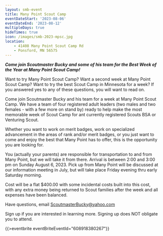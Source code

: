 ```yaml
---
layout: smb-event
title: Many Point Scout Camp
eventDateStart: '2023-08-06'
eventDateEnd: '2023-08-12'
multipleDays: true
hideTimes: true
icon: /images/smb-2023-mpsc.jpg
location:
    - 41408 Many Point Scout Camp Rd
    - Ponsford, MN 56575
---
```


***Come join Scoutmaster Bucky and some of his team for the Best Week of the Year at Many Point Scout Camp!***

Want to try Many Point Scout Camp? Want a second week at Many Point Scout Camp? Want to try the best Scout Camp in Minnesota for a week? If you answered yes to any of these questions, you will want to read on.

Come join Scoutmaster Bucky and his team for a week at Many Point Scout Camp. We have a team of four registered adult leaders (two males and two females - with a few more on stand by) ready to help make the most memorable week of Scout Camp for ant currently registered Scouts BSA or Venturing Scout.

Whether you want to work on merit badges, work on specialized advancement in the areas of rank and/or merit badges, or you just want to come and enjoy the best that Many Point has to offer, this is the opportunity you are looking for.

Y﻿ou (actually your parents) are responsible for transportation to and from Many Point, but we will take it from there. Arrival is between 2:00 and 3:00 pm on Sunday August 6, 2023. Pick up from Many Point will be discussed at our information meeting in July, but will take place Friday evening thru early Saturday morning.

C﻿ost will be a flat $400.00 with some incidental costs built into this cost, with any extra money being returned to Scout families after the week and all expenses have been balanced.

H﻿ave questions, email ScoutmasterBucky@yahoo.com

Sign up if you are interested in learning more. Signing up does NOT obligate you to attend.

{{>eventbrite eventBriteEventId="608918380267"}}
